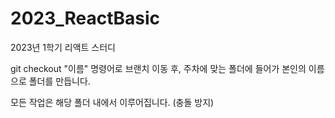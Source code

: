 # 2023_ReactBasic
2023년 1학기 리액트 스터디

git checkout "이름" 명령어로 브랜치 이동 후,
주차에 맞는 폴더에 들어가 본인의 이름으로 폴더를 만듭니다.

모든 작업은 해당 폴더 내에서 이루어집니다. (충돌 방지)
